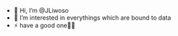 - 👋 Hi, I’m @JLiwoso
- 👀 I’m interested in everythings which are bound to data
- ⚡ have a good one🙏🏾

<!---
JLiwoso/JLiwoso is a ✨ special ✨ repository because its `README.md` (this file) appears on your GitHub profile.
You can click the Preview link to take a look at your changes.
--->
